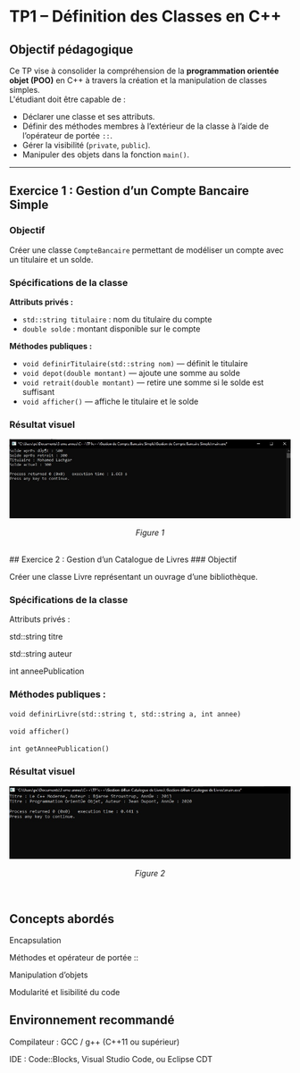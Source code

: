 # TP1 – Définition des Classes en C++

##  Objectif pédagogique
Ce TP vise à consolider la compréhension de la **programmation orientée objet (POO)** en C++ à travers la création et la manipulation de classes simples.  
L'étudiant doit être capable de :
- Déclarer une classe et ses attributs.
- Définir des méthodes membres à l’extérieur de la classe à l’aide de l’opérateur de portée `::`.
- Gérer la visibilité (`private`, `public`).
- Manipuler des objets dans la fonction `main()`.

---

##  Exercice 1 : Gestion d’un Compte Bancaire Simple

###  Objectif
Créer une classe `CompteBancaire` permettant de modéliser un compte avec un titulaire et un solde.

###   Spécifications de la classe
**Attributs privés :**
- `std::string titulaire` : nom du titulaire du compte  
- `double solde` : montant disponible sur le compte

**Méthodes publiques :**
- `void definirTitulaire(std::string nom)` — définit le titulaire  
- `void depot(double montant)` — ajoute une somme au solde  
- `void retrait(double montant)` — retire une somme si le solde est suffisant  
- `void afficher()` — affiche le titulaire et le solde

###  Résultat visuel
<div align="center"> <img src="image/Exercice1.jpg" alt="Résultat Exercice 1" width="1000"/> <p><em>Figure 1 </em></p> </div>
##  Exercice 2 : Gestion d’un Catalogue de Livres
### Objectif

Créer une classe Livre représentant un ouvrage d’une bibliothèque.

### Spécifications de la classe

Attributs privés :

std::string titre

std::string auteur

int anneePublication

### Méthodes publiques :

``void definirLivre(std::string t, std::string a, int annee)``

``void afficher()``

``int getAnneePublication()``

###  Résultat visuel
<div align="center"> <img src="image/Exercice2.jpg" alt="Résultat Exercice 2" width="1000"/> <p><em>Figure 2 </em></p> </div>

## Concepts abordés

Encapsulation

Méthodes et opérateur de portée ::

Manipulation d’objets

Modularité et lisibilité du code

## Environnement recommandé

Compilateur : GCC / g++ (C++11 ou supérieur)

IDE : Code::Blocks, Visual Studio Code, ou Eclipse CDT
